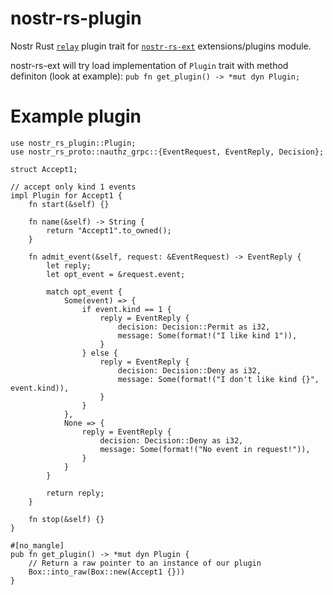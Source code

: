 # nostr-rs-plugin
Nostr Rust [`relay`](https://github.com/scsibug/nostr-rs-relay) plugin trait for [`nostr-rs-ext`](https://github.com/otherlayer/nostr-rs-plugin) extensions/plugins module.


nostr-rs-ext will try load implementation of `Plugin` trait with method definiton (look at example):
`pub fn get_plugin() -> *mut dyn Plugin;`

# Example plugin

```console
use nostr_rs_plugin::Plugin;
use nostr_rs_proto::nauthz_grpc::{EventRequest, EventReply, Decision};

struct Accept1;

// accept only kind 1 events
impl Plugin for Accept1 {
    fn start(&self) {}

    fn name(&self) -> String {
        return "Accept1".to_owned();
    }

    fn admit_event(&self, request: &EventRequest) -> EventReply {
        let reply;
        let opt_event = &request.event;

        match opt_event {
            Some(event) => {
                if event.kind == 1 {
                    reply = EventReply {
                        decision: Decision::Permit as i32,
                        message: Some(format!("I like kind 1")),
                    }
                } else {
                    reply = EventReply {
                        decision: Decision::Deny as i32,
                        message: Some(format!("I don't like kind {}", event.kind)),
                    }
                }
            },
            None => {
                reply = EventReply {
                    decision: Decision::Deny as i32,
                    message: Some(format!("No event in request!")),
                }
            }
        }

        return reply;
    }

    fn stop(&self) {}
}

#[no_mangle]
pub fn get_plugin() -> *mut dyn Plugin {
    // Return a raw pointer to an instance of our plugin
    Box::into_raw(Box::new(Accept1 {}))
}
```

